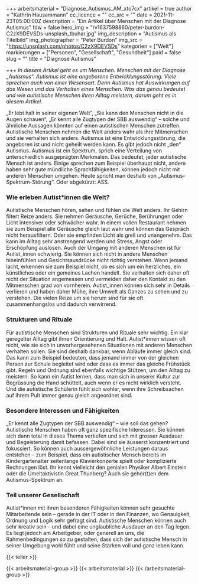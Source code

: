 +++
arbeitsmaterial = "Diagnose_Autismus_AM_xto7cx"
artikel = true
author = "Kathrin Hausammann"
cc_licence = ""
cc_src = ""
date = 2021-11-23T05:00:00Z
description = "Ein Artikel über Menschen mit der Diagnose Autismus"
fdw = false
hero_img = "/v1637598860/peter-burdon-C2zX9DEVSDs-unsplash_tbuhar.jpg"
img_description = "Autismus als Titelbild"
img_photographer = "Peter Burdon"
img_src = "https://unsplash.com/photos/C2zX9DEVSDs"
kategorien = ["Welt"]
markierungen = ["Personen", "Gesellschaft", "Gesundheit"]
paid = false
slug = ""
title = "Diagnose Autismus"

+++
_In diesem Artikel geht es um Menschen. Menschen mit der Diagnose „Autismus“. Autismus ist eine angeborene Entwicklungsstörung. Viele sprechen auch von einer Wesensart. Denn Autismus hat Auswirkungen auf das Wesen und das Verhalten eines Menschen. Was das genau bedeutet und wie autistische Menschen ihren Alltag meistern, darum geht es in diesem Artikel._

„Er lebt halt in seiner eigenen Welt“, „Sie kann den Menschen nicht in die Augen schauen“, „Er kennt alle Zugtypen der SBB auswendig“ – solche und ähnliche Aussagen könnten auf einen autistischen Menschen zutreffen. Autistische Menschen nehmen die Welt anders wahr als ihre Mitmenschen und sie verhalten sich anders. Autismus ist eine Entwicklungsstörung, die angeboren ist und nicht geheilt werden kann. Es gibt jedoch nicht „den“ Autismus. Autismus ist ein Spektrum, sprich eine Verteilung von unterschiedlich ausgeprägten Merkmalen. Das bedeutet, jeder autistische Mensch ist anders. Einige sprechen zum Beispiel überhaupt nicht, andere haben sehr gute mündliche Sprachfähigkeiten, können jedoch nicht mit anderen Menschen umgehen. Heute spricht man deshalb von „Autismus-Spektrum-Störung“. Oder abgekürzt: ASS.

### Wie erleben Autist*innen die Welt?

Autistische Menschen hören, sehen und fühlen die Welt anders. Ihr Gehirn filtert Reize anders. Sie nehmen Geräusche, Gerüche, Berührungen oder Licht intensiver oder schwächer wahr. In einem vollen Restaurant nehmen sie zum Beispiel alle Geräusche gleich laut wahr und können das Gespräch nicht herausfiltern. Oder sie empfinden Licht als grell und unangenehm. Das kann im Alltag sehr anstrengend werden und Stress, Angst oder Erschöpfung auslösen. Auch der Umgang mit anderen Menschen ist für Autist_innen schwierig. Sie können sich nicht in andere Menschen hineinfühlen und Gesichtsausdrücke nicht richtig verstehen. Wenn jemand lacht, erkennen sie zum Beispiel nicht, ob es sich um ein herzliches, ein künstliches oder ein gemeines Lachen handelt. Sie verhalten sich daher oft nicht der Situation angemessen und vermeiden daher den Kontakt zu den Mitmenschen grad von vornherein. Autist_innen können sich sehr in Details verlieren und haben daher Mühe, ihre Umwelt als Ganzes zu sehen und zu verstehen. Die vielen Reize um sie herum sind für sie oft zusammenhangslos und dadurch verwirrend.

### Strukturen und Rituale

Für autistische Menschen sind Strukturen und Rituale sehr wichtig. Ein klar geregelter Alltag gibt ihnen Orientierung und Halt. Autist*innen wissen oft nicht, wie sie sich in unvorhergesehenen Situationen mit anderen Menschen verhalten sollen. Sie sind deshalb dankbar, wenn Abläufe immer gleich sind. Das kann zum Beispiel bedeuten, dass jemand immer von der gleichen Person zur Schule begleitet wird oder dass es immer das gleiche Frühstück gibt. Regeln und Ordnung sind ebenfalls wichtige Stützen, um den Alltag zu meistern. So kann ein Autist lernen, dass man sich in unserer Kultur zur Begrüssung die Hand schüttelt, auch wenn er es nicht wirklich versteht. Und die autistische Schülerin fühlt sich wohler, wenn ihre Schreibsachen auf ihrem Pult immer genau gleich angeordnet sind.

### Besondere Interessen und Fähigkeiten

„Er kennt alle Zugtypen der SBB auswendig“ – wie soll das gehen? Autistische Menschen haben oft ganz spezifische Interessen. Sie können sich dann total in dieses Thema vertiefen und sich mit grosser Ausdauer und Begeisterung damit befassen. Dabei sind sie äusserst konzentriert und fokussiert. So können auch aussergewöhnliche Leistungen daraus entstehen – zum Beispiel, dass ein autistischer Mensch bereits im Kindergartenalter seitenlange Klavierkonzerte spielt oder komplizierte Rechnungen löst. Ihr kennt vielleicht den genialen Physiker Albert Einstein oder die Umeltaktivistin Great Thunberg? Auch sie gehör(t)en dem Autismus-Spektrum an.

### Teil unserer Gesellschaft

Autist*innen mit ihren besonderen Fähigkeiten können sehr gesuchte Mitarbeitende sein – gerade in der IT oder in den Finanzen, wo Genauigkeit, Ordnung und Logik sehr gefragt sind. Autistische Menschen können auch sehr kreativ sein – und dabei eine unglaubliche Ausdauer an den Tag legen. Es liegt jedoch am Arbeitgeber, oder generell an uns, die Rahmenbedingungen so zu gestalten, dass sich der autistische Mensch in seiner Umgebung wohl fühlt und seine Stärken voll und ganz leben kann.

{{< teiler >}}

{{< arbeitsmaterial-group >}}
{{< arbeitsmaterial >}}
{{< /arbeitsmaterial-group >}}
